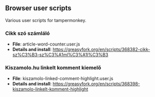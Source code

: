 ## Browser user scripts

Various user scripts for tampermonkey.

### Cikk szó számláló
* __File__: article-word-counter.user.js
* __Details and install__: https://greasyfork.org/en/scripts/368382-cikk-sz%C3%B3-sz%C3%A1ml%C3%A1l%C3%B3

### Kiszamolo.hu linkelt komment kiemelő
* __File__: kiszamolo-linked-comment-highlight.user.js
* __Details and install__: https://greasyfork.org/en/scripts/368398-kiszamolo-linkelt-komment-highlight
